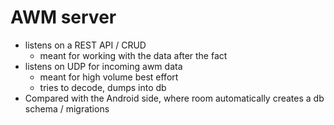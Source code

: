 # AWM server
- listens on a REST API / CRUD
  - meant for working with the data after the fact
- listens on UDP for incoming awm data
  - meant for high volume best effort
  - tries to decode, dumps into db
- Compared with the Android side, where room automatically creates a db schema / migrations